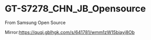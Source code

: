 # GT-S7278_CHN_JB_Opensource
From Samsung Open Source

Mirror:https://quqi.gblhgk.com/s/641781/wmm1zW15biayj8Ob
